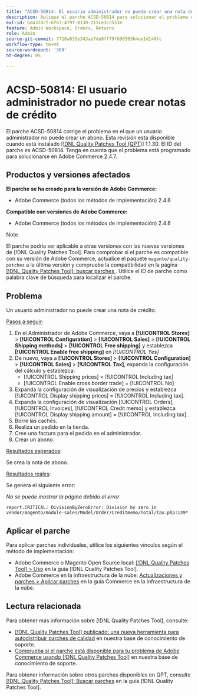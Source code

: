```yaml
---
title: "ACSD-50814: El usuario administrador no puede crear una nota de crédito"
description: Aplique el parche ACSD-50814 para solucionar el problema de Adobe Commerce en el que un usuario administrador no puede crear un abono.
exl-id: bda374cf-6fb7-479f-8130-213ce3cc553e
feature: Admin Workspace, Orders, Returns
role: Admin
source-git-commit: 7718a835e343ae7da9ff79f690503b4ee1d140fc
workflow-type: tm+mt
source-wordcount: '369'
ht-degree: 0%

---
```


# ACSD-50814: El usuario administrador no puede crear notas de crédito

El parche ACSD-50814 corrige el problema en el que un usuario administrador no puede crear un abono. Esta revisión está disponible cuando está instalado [[!DNL Quality Patches Tool (QPT)]](/help/announcements/adobe-commerce-announcements/magento-quality-patches-released-new-tool-to-self-serve-quality-patches.md) 1.1.30. El ID del parche es ACSD-50814. Tenga en cuenta que el problema está programado para solucionarse en Adobe Commerce 2.4.7.

## Productos y versiones afectados

**El parche se ha creado para la versión de Adobe Commerce:**

* Adobe Commerce (todos los métodos de implementación) 2.4.6

**Compatible con versiones de Adobe Commerce:**

* Adobe Commerce (todos los métodos de implementación) 2.4.6

>[!NOTE]
>
>El parche podría ser aplicable a otras versiones con las nuevas versiones de [!DNL Quality Patches Tool]. Para comprobar si el parche es compatible con su versión de Adobe Commerce, actualice el paquete `magento/quality-patches` a la última versión y compruebe la compatibilidad en la página [[!DNL Quality Patches Tool]: buscar parches ](https://experienceleague.adobe.com/tools/commerce-quality-patches/index.html?lang=es). Utilice el ID de parche como palabra clave de búsqueda para localizar el parche.

## Problema

Un usuario administrador no puede crear una nota de crédito.

<u>Pasos a seguir</u>:

1. En el Administrador de Adobe Commerce, vaya a **[!UICONTROL Stores]** > **[!UICONTROL Configuration]** > **[!UICONTROL Sales]** > **[!UICONTROL Shipping methods]** > **[!UICONTROL Free shipping]** y establezca **[!UICONTROL Enable free shipping]** en *[!UICONTROL Yes]*
1. De nuevo, vaya a **[!UICONTROL Stores]** > **[!UICONTROL Configuration]** > **[!UICONTROL Sales]** > **[!UICONTROL Tax]**, expanda la configuración del cálculo y establezca:
   * [!UICONTROL Shipping prices] = [!UICONTROL Including tax]
   * [!UICONTROL Enable cross border trade] = [!UICONTROL No]
1. Expanda la configuración de visualización de precios y establezca [!UICONTROL Display shipping prices] = [!UICONTROL Including tax].
1. Expanda la configuración de visualización [!UICONTROL Orders], [!UICONTROL Invoices], [!UICONTROL Credit memo] y establezca [!UICONTROL Display shipping amount] = [!UICONTROL Including tax].
1. Borre las cachés.
1. Realiza un pedido en la tienda.
1. Cree una factura para el pedido en el administrador.
1. Crear un abono.

<u>Resultados esperados</u>:

Se crea la nota de abono.

<u>Resultados reales</u>:

Se genera el siguiente error:

*No se puede mostrar la página debido al error*

```
report.CRITICAL: DivisionByZeroError: Division by zero in vendor/magento/module-sales/Model/Order/Creditmemo/Total/Tax.php:139*
```

## Aplicar el parche

Para aplicar parches individuales, utilice los siguientes vínculos según el método de implementación:

* Adobe Commerce o Magento Open Source local: [[!DNL Quality Patches Tool] > Uso](https://experienceleague.adobe.com/docs/commerce-operations/tools/quality-patches-tool/usage.html?lang=es) en la guía [!DNL Quality Patches Tool].
* Adobe Commerce en la infraestructura de la nube: [Actualizaciones y parches > Aplicar parches](https://experienceleague.adobe.com/docs/commerce-cloud-service/user-guide/develop/upgrade/apply-patches.html?lang=es) en la guía Commerce en la infraestructura de la nube.

## Lectura relacionada

Para obtener más información sobre [!DNL Quality Patches Tool], consulte:

* [[!DNL Quality Patches Tool] publicado: una nueva herramienta para autodistribuir parches de calidad](/help/announcements/adobe-commerce-announcements/magento-quality-patches-released-new-tool-to-self-serve-quality-patches.md) en nuestra base de conocimiento de soporte.
* [Comprueba si el parche está disponible para tu problema de Adobe Commerce usando [!DNL Quality Patches Tool]](/help/support-tools/patches-available-in-qpt-tool/check-patch-for-magento-issue-with-magento-quality-patches.md) en nuestra base de conocimiento de soporte.

Para obtener información sobre otros parches disponibles en QPT, consulte [[!DNL Quality Patches Tool]: Buscar parches](https://experienceleague.adobe.com/tools/commerce-quality-patches/index.html?lang=es) en la guía [!DNL Quality Patches Tool].
